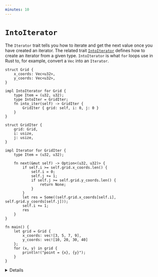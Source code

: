 ```yaml
---
minutes: 10
---
```


# `IntoIterator`

The `Iterator` trait tells you how to iterate and get the next value once you 
have created an iterator. The related trait
[`IntoIterator`](https://doc.rust-lang.org/std/iter/trait.IntoIterator.html)
defines how to create an iterator from a given type. `IntoIterator` is what
`for` loops use in Rust to, for example, convert a `Vec` into an `Iterator`.

```rust,editable
struct Grid {
    x_coords: Vec<u32>,
    y_coords: Vec<u32>,
}

impl IntoIterator for Grid {
    type Item = (u32, u32);
    type IntoIter = GridIter;
    fn into_iter(self) -> GridIter {
        GridIter { grid: self, i: 0, j: 0 }
    }
}

struct GridIter {
    grid: Grid,
    i: usize,
    j: usize,
}

impl Iterator for GridIter {
    type Item = (u32, u32);

    fn next(&mut self) -> Option<(u32, u32)> {
        if self.i >= self.grid.x_coords.len() {
            self.i = 0;
            self.j += 1;
            if self.j >= self.grid.y_coords.len() {
                return None;
            }
        }
        let res = Some((self.grid.x_coords[self.i], self.grid.y_coords[self.j]));
        self.i += 1;
        res
    }
}

fn main() {
    let grid = Grid { 
        x_coords: vec![3, 5, 7, 9], 
        y_coords: vec![10, 20, 30, 40] 
    };
    for (x, y) in grid {
        println!("point = {x}, {y}");
    }
}
```

<details>

`IntoIterator` is the trait that makes for loops work. It is implemented by
collection types such as `Vec<T>` and references to them such as `&Vec<T>` and
`&[T]`. Ranges also implement it. This is why you can iterate over a vector
with `for i in some_vec { .. }` but `some_vec.next()` doesn't exist.

Click through to the docs for `IntoIterator`. Every implementation of
`IntoIterator` must declare two types:

- `Item`: the type to iterate over, such as `i8`,
- `IntoIter`: the `Iterator` type returned by the `into_iter` method.

Note that `IntoIter` and `Item` are linked: the iterator must have the same
`Item` type, which means that it returns `Option<Item>`

The example iterates over all combinations of x and y coordinates.

Try iterating over the grid twice in `main`. Why does this fail? Note that
`IntoIterator::into_iter` takes ownership of `self`.

Fix this issue by implementing `IntoIterator` for `&Grid` and storing a
reference to the `Grid` in `GridIter`.

The same problem can occur for standard library types: `for e in some_vector`
will take ownership of `some_vector` and iterate over owned elements from that
vector. Use `for e in &some_vector` instead, to iterate over references to
elements of `some_vector`.

</details>

